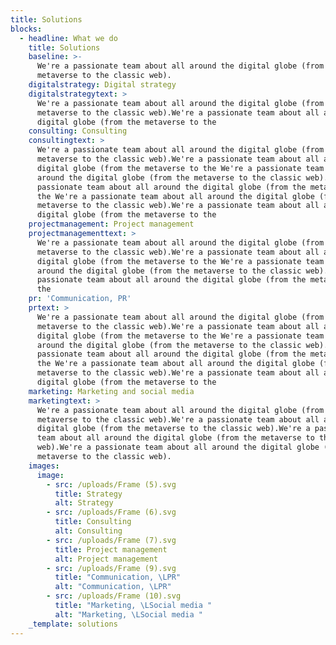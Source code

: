 ```yaml
---
title: Solutions
blocks:
  - headline: What we do
    title: Solutions
    baseline: >-
      We're a passionate team about all around the digital globe (from the
      metaverse to the classic web).
    digitalstrategy: Digital strategy
    digitalstrategytext: >
      We're a passionate team about all around the digital globe (from the
      metaverse to the classic web).We're a passionate team about all around the
      digital globe (from the metaverse to the 
    consulting: Consulting
    consultingtext: >
      We're a passionate team about all around the digital globe (from the
      metaverse to the classic web).We're a passionate team about all around the
      digital globe (from the metaverse to the We're a passionate team about all
      around the digital globe (from the metaverse to the classic web).We're a
      passionate team about all around the digital globe (from the metaverse to
      the We're a passionate team about all around the digital globe (from the
      metaverse to the classic web).We're a passionate team about all around the
      digital globe (from the metaverse to the 
    projectmanagement: Project management
    projectmanagementtext: >
      We're a passionate team about all around the digital globe (from the
      metaverse to the classic web).We're a passionate team about all around the
      digital globe (from the metaverse to the We're a passionate team about all
      around the digital globe (from the metaverse to the classic web).We're a
      passionate team about all around the digital globe (from the metaverse to
      the 
    pr: 'Communication, PR'
    prtext: >
      We're a passionate team about all around the digital globe (from the
      metaverse to the classic web).We're a passionate team about all around the
      digital globe (from the metaverse to the We're a passionate team about all
      around the digital globe (from the metaverse to the classic web).We're a
      passionate team about all around the digital globe (from the metaverse to
      the We're a passionate team about all around the digital globe (from the
      metaverse to the classic web).We're a passionate team about all around the
      digital globe (from the metaverse to the 
    marketing: Marketing and social media
    marketingtext: >
      We're a passionate team about all around the digital globe (from the
      metaverse to the classic web).We're a passionate team about all around the
      digital globe (from the metaverse to the classic web).We're a passionate
      team about all around the digital globe (from the metaverse to the classic
      web).We're a passionate team about all around the digital globe (from the
      metaverse to the classic web).
    images:
      image:
        - src: /uploads/Frame (5).svg
          title: Strategy
          alt: Strategy
        - src: /uploads/Frame (6).svg
          title: Consulting
          alt: Consulting
        - src: /uploads/Frame (7).svg
          title: Project management
          alt: Project management
        - src: /uploads/Frame (9).svg
          title: "Communication, \LPR"
          alt: "Communication, \LPR"
        - src: /uploads/Frame (10).svg
          title: "Marketing, \LSocial media "
          alt: "Marketing, \LSocial media "
    _template: solutions
---
```




































